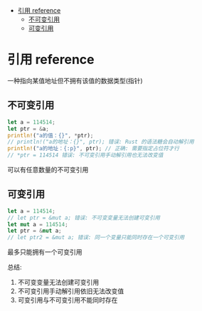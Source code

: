 <!--toc:start-->
- [引用 reference](#引用-reference)
  - [不可变引用](#不可变引用)
  - [可变引用](#可变引用)
<!--toc:end-->

# 引用 reference

一种指向某值地址但不拥有该值的数据类型(指针)

## 不可变引用

```rust
let a = 114514;
let ptr = &a;
println!("a的值：{}", *ptr);
// println!("a的地址：{}", ptr); 错误: Rust 的语法糖会自动解引用
println!("a的地址：{:p}", ptr); // 正确: 需要指定占位符才行
// *ptr = 114514 错误: 不可变引用手动解引用也无法改变值
```

可以有任意数量的不可变引用

## 可变引用

```rust
let a = 114514;
// let ptr = &mut a; 错误: 不可变变量无法创建可变引用
let mut a = 114514;
let ptr = &mut a;
// let ptr2 = &mut a; 错误: 同一个变量只能同时存在一个可变引用

```

最多只能拥有一个可变引用

总结:

1. 不可变变量无法创建可变引用
2. 不可变引用手动解引用依旧无法改变值
3. 可变引用与不可变引用不能同时存在
